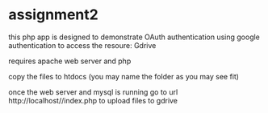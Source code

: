 # assignment2

this php app is designed to demonstrate OAuth authentication using google authentication to access the resoure: Gdrive

requires apache web server and php

copy the files to htdocs (you may name the folder as you may see fit)

once the web server and mysql is running go to url http://localhost/<foldername>/index.php to upload files to gdrive
